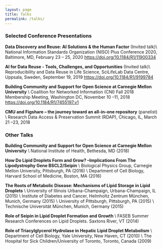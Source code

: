 ```yaml
---
layout: page
title: Talks
permalink: /talks/
---
```


### Selected Conference Presentations
**Data Discovery and Reuse: AI Solutions & the Human Factor** (Invited talk)\\
National Information Standards Organization (NISO) Plus Conference 2020, Baltimore, MD, February 23 – 25, 2020 https://doi.org/10.1184/R1/11900334

**AI for Data Reuse - Tools, Challenges, and Opportunities** (Invited talk)\\
Reproducibility and Data Reuse in Life Science, SciLifeLab Data Centre, Uppsala, Sweden, September 19, 2019 https://doi.org/10.1184/R1/9199784

**Building Community and Support for Open Science at Carnegie Mellon University** \\
Coalition for Networked Information (CNI) Fall 2018 Membership Meeting, Washington DC, November 10 –11, 2018 https://doi.org/10.1184/R1/7455197.v1

**CMU and Figshare – the journey toward an all-in-one repository** (panelist) \\
Research Data Access & Preservation Summit (RDAP), Chicago, IL, March 21 –23, 2018


### Other Talks

**Building Community and Support for Open Science at Carnegie Mellon University** \\
National Institute of Health, Bethesda, MD (2018)


**How Do Lipid Droplets Form and Grow? –Implications From The Lipodystrophy Gene BSCL2/Seipin** \\
Biological Physics Group, Carnegie Mellon University, Pittsburgh, PA (2016) \\
Department of Cell Biology, Harvard School of Medicine, Boston, MA (2016)


**The Roots of Metabolic Disease: Mechanisms of Lipid Storage in Lipid Droplets** \\
University of Illinois Urbana-Champaign, Urbana-Champaign, IL (2015) \\
Institute of Diabetes and Cancer, Helmholtz Zentrum München, Munich, Germany (2015) \\
University of Pittsburgh, Pittsburgh, PA (2015) \\
Technische Universität München, Munich, Germany (2015)


**Role of Seipin in Lipid Droplet Formation and Growth** \\
FASEB Summer Research Conferences on Lipid Droplets. Saxtons River, VT (2014)


**Role of Triacylglycerol Hydrolase in Hepatic Lipid Droplet Metabolism** \\
Department of Cell Biology, Yale University, New Haven, CT (2010) \\
The Hospital for Sick Children/University of Toronto, Toronto, Canada (2009)
